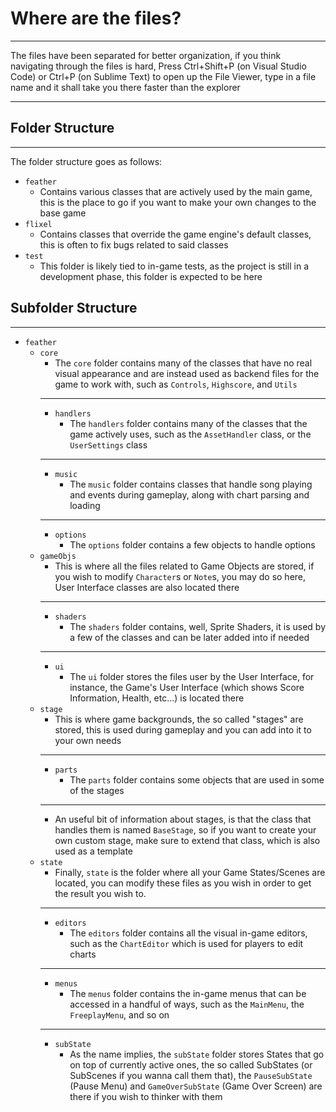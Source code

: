 # Where are the files?

----------------

The files have been separated for better organization, if you think navigating through the files is hard, Press Ctrl+Shift+P (on Visual Studio Code) or Ctrl+P (on Sublime Text) to open up the File Viewer, type in a file name and it shall take you there faster than the explorer

----------------

## Folder Structure

----------------
The folder structure goes as follows:

- `feather`
	- Contains various classes that are actively used by the main game, this is the place to go if you want to make your own changes to the base game
- `flixel`
	- Contains classes that override the game engine's default classes, this is often to fix bugs related to said classes
- `test`
	- This folder is likely tied to in-game tests, as the project is still in a development phase, this folder is expected to be here

## Subfolder Structure

----------------
- `feather`
	- `core`
		- The `core` folder contains many of the classes that have no real visual appearance and are instead used as backend files for the game to work with, such as `Controls`, `Highscore`, and `Utils`
		----------------
		- `handlers`
			- The `handlers` folder contains many of the classes that the game actively uses, such as the `AssetHandler` class, or the `UserSettings` class
		----------------
		- `music`
			- The `music` folder contains classes that handle song playing and events during gameplay, along with chart parsing and loading
		----------------
		- `options`
			- The `options` folder contains a few objects to handle options
	- `gameObjs`
		- This is where all the files related to Game Objects are stored, if you wish to modify `Character`s or `Note`s, you may do so here, User Interface classes are also located there
		----------------
		- `shaders`
			- The `shaders` folder contains, well, Sprite Shaders, it is used by a few of the classes and can be later added into if needed
		----------------
		- `ui`
			- The `ui` folder stores the files user by the User Interface, for instance, the Game's User Interface (which shows Score Information, Health, etc...) is located there
	- `stage`
		- This is where game backgrounds, the so called "stages" are stored, this is used during gameplay and you can add into it to your own needs
		----------------
		- `parts`
			- The `parts` folder contains some objects that are used in some of the stages
		----------------
		- An useful bit of information about stages, is that the class that handles them is named `BaseStage`, so if you want to create your own custom stage, make sure to extend that class, which is also used as a template
	- `state`
		- Finally, `state` is the folder where all your Game States/Scenes are located, you can modify these files as you wish in order to get the result you wish to.
		----------------
		- `editors`
			- The `editors` folder contains all the visual in-game editors, such as the `ChartEditor` which is used for players to edit charts
		----------------
		- `menus`
			- The `menus` folder contains the in-game menus that can be accessed in a handful of ways, such as the `MainMenu`, the `FreeplayMenu`, and so on
		----------------
		- `subState`
			- As the name implies, the `subState` folder stores States that go on top of currently active ones, the so called SubStates (or SubScenes if you wanna call them that), the `PauseSubState` (Pause Menu) and `GameOverSubState` (Game Over Screen) are there if you wish to thinker with them